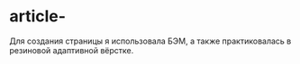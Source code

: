 # article-
Для создания страницы я использовала БЭМ, а также практиковалась в резиновой адаптивной вёрстке.
